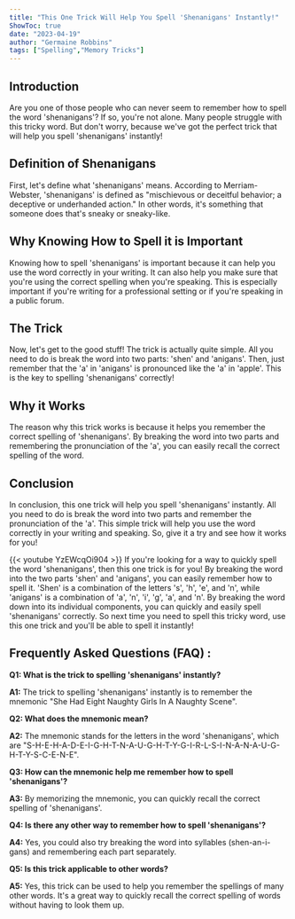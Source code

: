 ```yaml
---
title: "This One Trick Will Help You Spell 'Shenanigans' Instantly!"
ShowToc: true 
date: "2023-04-19"
author: "Germaine Robbins" 
tags: ["Spelling","Memory Tricks"]
---
```

## Introduction

Are you one of those people who can never seem to remember how to spell the word 'shenanigans'? If so, you're not alone. Many people struggle with this tricky word. But don't worry, because we've got the perfect trick that will help you spell 'shenanigans' instantly!

## Definition of Shenanigans

First, let's define what 'shenanigans' means. According to Merriam-Webster, 'shenanigans' is defined as "mischievous or deceitful behavior; a deceptive or underhanded action." In other words, it's something that someone does that's sneaky or sneaky-like. 

## Why Knowing How to Spell it is Important

Knowing how to spell 'shenanigans' is important because it can help you use the word correctly in your writing. It can also help you make sure that you're using the correct spelling when you're speaking. This is especially important if you're writing for a professional setting or if you're speaking in a public forum.

## The Trick

Now, let's get to the good stuff! The trick is actually quite simple. All you need to do is break the word into two parts: 'shen' and 'anigans'. Then, just remember that the 'a' in 'anigans' is pronounced like the 'a' in 'apple'. This is the key to spelling 'shenanigans' correctly!

## Why it Works

The reason why this trick works is because it helps you remember the correct spelling of 'shenanigans'. By breaking the word into two parts and remembering the pronunciation of the 'a', you can easily recall the correct spelling of the word.

## Conclusion

In conclusion, this one trick will help you spell 'shenanigans' instantly. All you need to do is break the word into two parts and remember the pronunciation of the 'a'. This simple trick will help you use the word correctly in your writing and speaking. So, give it a try and see how it works for you!

{{< youtube YzEWcqOi904 >}} 
If you're looking for a way to quickly spell the word 'shenanigans', then this one trick is for you! By breaking the word into the two parts 'shen' and 'anigans', you can easily remember how to spell it. 'Shen' is a combination of the letters 's', 'h', 'e', and 'n', while 'anigans' is a combination of 'a', 'n', 'i', 'g', 'a', and 'n'. By breaking the word down into its individual components, you can quickly and easily spell 'shenanigans' correctly. So next time you need to spell this tricky word, use this one trick and you'll be able to spell it instantly!

## Frequently Asked Questions (FAQ) :
**Q1: What is the trick to spelling 'shenanigans' instantly?**

**A1:** The trick to spelling 'shenanigans' instantly is to remember the mnemonic "She Had Eight Naughty Girls In A Naughty Scene".

**Q2: What does the mnemonic mean?**

**A2:** The mnemonic stands for the letters in the word 'shenanigans', which are "S-H-E-H-A-D-E-I-G-H-T-N-A-U-G-H-T-Y-G-I-R-L-S-I-N-A-N-A-U-G-H-T-Y-S-C-E-N-E".

**Q3: How can the mnemonic help me remember how to spell 'shenanigans'?**

**A3:** By memorizing the mnemonic, you can quickly recall the correct spelling of 'shenanigans'.

**Q4: Is there any other way to remember how to spell 'shenanigans'?**

**A4:** Yes, you could also try breaking the word into syllables (shen-an-i-gans) and remembering each part separately.

**Q5: Is this trick applicable to other words?**

**A5:** Yes, this trick can be used to help you remember the spellings of many other words. It's a great way to quickly recall the correct spelling of words without having to look them up.





